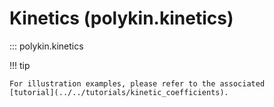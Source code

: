 # Kinetics (polykin.kinetics)

::: polykin.kinetics

!!! tip

    For illustration examples, please refer to the associated
    [tutorial](../../tutorials/kinetic_coefficients).
